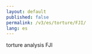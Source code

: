 ```yaml
---
layout: default
published: false
permalink: /v3/es/torture/FJI/
lang: es
---
```


torture analysis FJI
